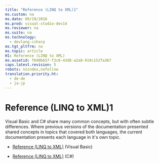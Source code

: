 ```yaml
---
title: "Reference (LINQ to XML)1"
ms.custom: na
ms.date: 09/19/2016
ms.prod: visual-studio-dev14
ms.reviewer: na
ms.suite: na
ms.technology: 
  - devlang-csharp
ms.tgt_pltfrm: na
ms.topic: article
H1: Reference (LINQ to XML)
ms.assetid: f690b657-f3c0-43d8-a2a8-919c152fa367
caps.latest.revision: 5
robots: noindex,nofollow
translation.priority.ht: 
  - de-de
  - ja-jp
---
```

# Reference (LINQ to XML)1
Visual Basic and C# share many common concepts, but with often subtle differences. Where previous versions of the documentation presented shared concepts in topics that covered both languages, the current documentation presents each language in it's own topic.  
  
-   [Reference (LINQ to XML)](../vs140/Reference--LINQ-to-XML-3.md) (Visual Basic)  
  
-   [Reference (LINQ to XML)](../vs140/Reference--LINQ-to-XML-2.md) (C#)